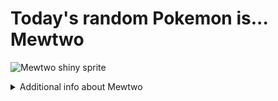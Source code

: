 # Today's random Pokemon is... Mewtwo

![Mewtwo shiny sprite](https://raw.githubusercontent.com/PokeAPI/sprites/master/sprites/pokemon/shiny/150.png)

<details>
<summary>Additional info about Mewtwo</summary>

| srpite type | image |
|------|------|
| back_default | ![Mewtwo back_default sprite](https://raw.githubusercontent.com/PokeAPI/sprites/master/sprites/pokemon/back/150.png) |
| back_shiny | ![Mewtwo back_shiny sprite](https://raw.githubusercontent.com/PokeAPI/sprites/master/sprites/pokemon/back/shiny/150.png) |
| front_default | ![Mewtwo front_default sprite](https://raw.githubusercontent.com/PokeAPI/sprites/master/sprites/pokemon/150.png) | </details>